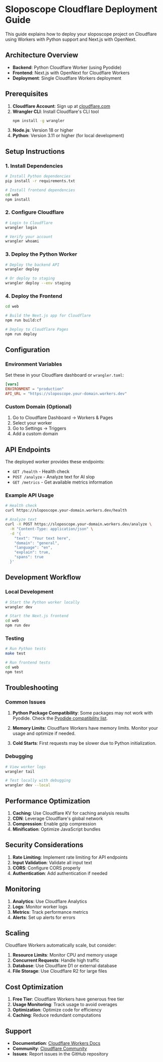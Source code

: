 # Sloposcope Cloudflare Deployment Guide

This guide explains how to deploy your sloposcope project on Cloudflare using Workers with Python support and Next.js with OpenNext.

## Architecture Overview

- **Backend**: Python Cloudflare Worker (using Pyodide)
- **Frontend**: Next.js with OpenNext for Cloudflare Workers
- **Deployment**: Single Cloudflare Workers deployment

## Prerequisites

1. **Cloudflare Account**: Sign up at [cloudflare.com](https://cloudflare.com)
2. **Wrangler CLI**: Install Cloudflare's CLI tool
   ```bash
   npm install -g wrangler
   ```
3. **Node.js**: Version 18 or higher
4. **Python**: Version 3.11 or higher (for local development)

## Setup Instructions

### 1. Install Dependencies

```bash
# Install Python dependencies
pip install -r requirements.txt

# Install frontend dependencies
cd web
npm install
```

### 2. Configure Cloudflare

```bash
# Login to Cloudflare
wrangler login

# Verify your account
wrangler whoami
```

### 3. Deploy the Python Worker

```bash
# Deploy the backend API
wrangler deploy

# Or deploy to staging
wrangler deploy --env staging
```

### 4. Deploy the Frontend

```bash
cd web

# Build the Next.js app for Cloudflare
npm run build:cf

# Deploy to Cloudflare Pages
npm run deploy
```

## Configuration

### Environment Variables

Set these in your Cloudflare dashboard or `wrangler.toml`:

```toml
[vars]
ENVIRONMENT = "production"
API_URL = "https://sloposcope.your-domain.workers.dev"
```

### Custom Domain (Optional)

1. Go to Cloudflare Dashboard → Workers & Pages
2. Select your worker
3. Go to Settings → Triggers
4. Add a custom domain

## API Endpoints

The deployed worker provides these endpoints:

- `GET /health` - Health check
- `POST /analyze` - Analyze text for AI slop
- `GET /metrics` - Get available metrics information

### Example API Usage

```bash
# Health check
curl https://sloposcope.your-domain.workers.dev/health

# Analyze text
curl -X POST https://sloposcope.your-domain.workers.dev/analyze \
  -H "Content-Type: application/json" \
  -d '{
    "text": "Your text here",
    "domain": "general",
    "language": "en",
    "explain": true,
    "spans": true
  }'
```

## Development Workflow

### Local Development

```bash
# Start the Python worker locally
wrangler dev

# Start the Next.js frontend
cd web
npm run dev
```

### Testing

```bash
# Run Python tests
make test

# Run frontend tests
cd web
npm test
```

## Troubleshooting

### Common Issues

1. **Python Package Compatibility**: Some packages may not work with Pyodide. Check the [Pyodide compatibility list](https://pyodide.org/en/stable/usage/packages-in-pyodide.html).

2. **Memory Limits**: Cloudflare Workers have memory limits. Monitor your usage and optimize if needed.

3. **Cold Starts**: First requests may be slower due to Python initialization.

### Debugging

```bash
# View worker logs
wrangler tail

# Test locally with debugging
wrangler dev --local
```

## Performance Optimization

1. **Caching**: Use Cloudflare KV for caching analysis results
2. **CDN**: Leverage Cloudflare's global network
3. **Compression**: Enable gzip compression
4. **Minification**: Optimize JavaScript bundles

## Security Considerations

1. **Rate Limiting**: Implement rate limiting for API endpoints
2. **Input Validation**: Validate all input text
3. **CORS**: Configure CORS properly
4. **Authentication**: Add authentication if needed

## Monitoring

1. **Analytics**: Use Cloudflare Analytics
2. **Logs**: Monitor worker logs
3. **Metrics**: Track performance metrics
4. **Alerts**: Set up alerts for errors

## Scaling

Cloudflare Workers automatically scale, but consider:

1. **Resource Limits**: Monitor CPU and memory usage
2. **Concurrent Requests**: Handle high traffic
3. **Database**: Use Cloudflare D1 or external database
4. **File Storage**: Use Cloudflare R2 for large files

## Cost Optimization

1. **Free Tier**: Cloudflare Workers have generous free tier
2. **Usage Monitoring**: Track usage to avoid overages
3. **Optimization**: Optimize code for efficiency
4. **Caching**: Reduce redundant computations

## Support

- **Documentation**: [Cloudflare Workers Docs](https://developers.cloudflare.com/workers/)
- **Community**: [Cloudflare Community](https://community.cloudflare.com/)
- **Issues**: Report issues in the GitHub repository
